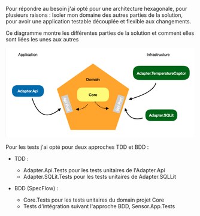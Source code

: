 Pour répondre au besoin j'ai opté pour une architecture hexagonale, pour plusieurs raisons :
Isoler mon domaine des autres parties de la solution, pour avoir une application testable découplée et flexible aux changements.

Ce diagramme montre les différentes parties de la solution et comment elles sont liées les unes aux autres

![alt text](Archi.png)

Pour les tests j'ai opté pour deux approches TDD et BDD :
* TDD : 
  * Adapter.Api.Tests pour les tests unitaires de l'Adapter.Api 
  * Adapter.SQLit.Tests pour les tests unitaires de Adapter.SQLLit

* BDD (SpecFlow) :
  * Core.Tests pour les tests unitaires du domain projet Core
  * Tests d'intégration suivant l'approche BDD, Sensor.App.Tests
